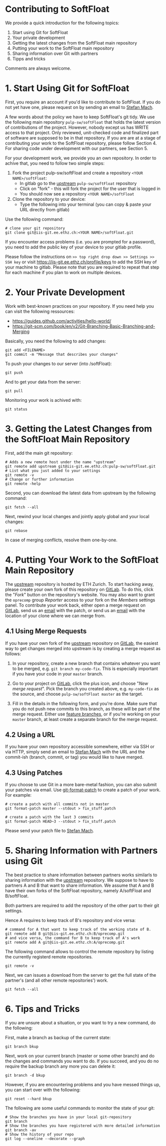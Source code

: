 # Contributing to SoftFloat

We provide a quick introduction for the following topics:

1. Start using Git for SoftFloat
2. Your private development
3. Getting the latest changes from the SoftFloat main repository 
4. Putting your work to the SoftFloat main repository
5. Sharing information over Git with partners
6. Tipps and tricks

Comments are always welcome. 

# 1. Start Using Git for SoftFloat
First, you require an account if you'd like to contribute to SoftFloat. If you do not yet have one, please request on by sending an email to [Stefan Mach][email].

A few words about the policy we have to keep SoftFloat's git tidy. We use the following main repository `pulp-sw/softFloat` that holds the latest version of contributions of the project. However, nobody except us has WRITE access to that project. Only reviewed, unit-checked code and finalized part of software are supposed to be in that repository. If you are are at a stage of contributing your work to the SoftFloat repository, please follow Section 4. For sharing code under development with our partners, see Section 5.

For your development work, we provide you an own repository. In order to achive that, you need to follow two simple steps:
1. Fork the project pulp-sw/softFloat and create a repository `<YOUR NAME>/softFloat`:
   - In gitlab go to the [upstream] `pulp-sw/softFloat` repository
   - Click on "fork" - this will fork the project for the user that is logged in
   - You should now see a repository `<YOUR NAME>/softFloat` 
2. Clone the repository to your device:
   - Type the following into your terminal (you can copy & paste your URL directly from gitlab)

Use the following command:

    # clone your git repository
    git clone git@iis-git.ee.ethz.ch:<YOUR NAME>/softFloat.git

If you encounter access problems (i.e. you are prompted for a password), you need to add the public key of your device to your gitlab profile.

Please follow the instructions on `>> top right drop down >> Settings >> SSH key` or visit https://iis-git.ee.ethz.ch/profile/keys to add the SSH key of your machine to gitlab. Please note that you are required to repeat that step for each machine if you plan to work on multiple devices.

# 2. Your Private Development
Work with best-known practices on your repository. If you need help you can visit the following ressources:
- https://guides.github.com/activities/hello-world/
- https://git-scm.com/book/en/v2/Git-Branching-Basic-Branching-and-Merging

Basically, you need the following to add changes:

    git add <FILENAME>
    git commit -m "Message that describes your changes"

To push your changes to our server (into <YOUR NAME>/softFloat):

    git push
    
And to get your data from the server:

    git pull
    
Monitoring your work is achived with:

    git status

# 3. Getting the Latest Changes from the SoftFloat Main Repository

First, add the main git repository:

    # Adds a new remote host under the name "upstream"
    git remote add upstream git@iis-git.ee.ethz.ch:pulp-sw/softFloat.git
    # List what you just added to your settings
    git remote -v
    # Change or further information
    git remote -help
    
Second, you can download the latest data from upstream by the following command:

    git fetch --all
    
Next, rewind your local changes and jointly apply global and your local changes:

    git rebase
    
In case of merging conflicts, resolve them one-by-one. 



# 4. Putting Your Work to the SoftFloat Main Repository

The [upstream] repository is hosted by ETH Zurich. To start hacking away, please create your own fork of this repository on [GitLab]. To do this, click the "*Fork*" button on the repository's website. You may also want to grant the `oprecomp` group *Reporter* access to your fork on the *Members* settings panel. To contribute your work back, either open a merge request on [GitLab], send us an [email] with the patch, or send us an [email] with the location of your clone where we can merge from.

[upstream]: https://iis-git.ee.ethz.ch/pulp-sw/softFloat
[GitLab]: https://iis-git.ee.ethz.ch/
[email]: mailto:smach@iis.ee.ethz.ch


## 4.1 Using Merge Requests

If you have your own fork of the [upstream] repository on [GitLab], the easiest way to get changes merged into upstream is by creating a merge request as follows:

1. In your repository, create a new branch that contains whatever you want to be merged, e.g. `git branch my-code-fix`. This is especially important if you have your code in your `master` branch.

2. Go to your project on [GitLab], click the plus icon, and choose "*New merge request*". Pick the branch you created above, e.g. `my-code-fix` as the source, and choose `pulp-sw/softFloat master` as the target.

3. Fill in the details in the following form, and you're done. Make sure that you do not push new commits to this branch, as these will be part of the merge request. Either use [feature branches], or if you're working on your `master` branch, at least create a separate branch for the merge request.

[feature branches]: https://www.atlassian.com/git/tutorials/comparing-workflows#feature-branch-workflow


## 4.2 Using a URL

If you have your own repository accessible somewhere, either via SSH or via HTTP, simply send an email to [Stefan Mach][email] with the URL and the commit-ish (branch, commit, or tag) you would like to have merged.


## 4.3 Using Patches

If you choose to use Git in a more bare-metal fashion, you can also submit your patches via email. Use [git-format-patch] to create a patch of your work. For example:

    # create a patch with all commits not in master
    git format-patch master --stdout > fix_stuff.patch

    # create a patch with the last 3 commits
    git format-patch HEAD~3 --stdout > fix_stuff.patch

Please send your patch file to [Stefan Mach][email].

[git-format-patch]: https://git-scm.com/docs/git-format-patch

# 5. Sharing Information with Partners using Git

The best practice to share information between partners works similarls to sharing information with the [upstream] repository. We suppose to have to partners A and B that want to share information. We assume that A and B have their own forks of the SoftFloat repository, namely A/softFloat and B/softFloat.

Both partners are required to add the repository of the other part to their git settings. 

Hence A requires to keep track of B's repository and vice versa:
	
	
    # command for A that want to keep track of the working state of B.
    git remote add B git@iis-git.ee.ethz.ch:B/oprecomp.git
    # and vice versa, the command for B to keep track of A's work
    git remote add A git@iis-git.ee.ethz.ch:A/oprecomp.git


The following command allows to control the remote repository by listing the currently registerd remote repositories.


	git remote -v

Next, we can issues a download from the server to get the full state of the partner's (and all other remote repositories') work. 


	git fetch --all

# 6. Tips and Tricks

If you are unsure about a situation, or you want to try a new command, do the following:

First, make a branch as backup of the current state:


    git branch bkup

Next, work on your current branch (master or some other branch) and do the changes and commands you want to do.
If you succeed, and you do no require the backup branch any more you can delete it:


    git branch -d bkup

However, if you are encountering problems and you have messed things up, you can start over with the following:


    git reset --hard bkup

The following are some useful commands to monitor the state of your git:


    # Show the branches you have in your local git-repository
    git branch
    # Show the branches you have registered with more detailed information
    git branch -av
    # Show the history of your repo
    git log --oneline --decorate --graph
